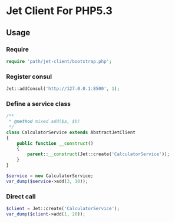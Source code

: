 # Jet Client For PHP5.3

## Usage

### Require

~~~php
require 'path/jet-client/bootstrap.php';
~~~

### Register consul

~~~php
Jet::addConsul('http://127.0.0.1:8500', 1);
~~~

### Define a service class

~~~php
/**
 * @method mixed add($a, $b)
 */
class CalculatorService extends AbstractJetClient
{
    public function __construct()
    {
        parent::__construct(Jet::create('CalculatorService'));
    }
}

$service = new CalculatorService;
var_dump($service->add(3, 10));
~~~

### Direct call

~~~php
$client = Jet::create('CalculatorService');
var_dump($client->add(1, 20));
~~~

